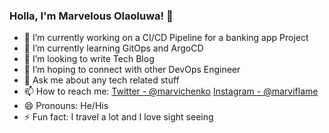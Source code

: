 ### Holla, I'm Marvelous Olaoluwa! 👋

- 🔭 I’m currently working on a CI/CD Pipeline for a banking app Project
- 🌱 I’m currently learning GitOps and ArgoCD
- 👯 I’m looking to write Tech Blog
- 🤔 I’m hoping to connect with other DevOps Engineer
- 💬 Ask me about any tech related stuff
- 📫 How to reach me: [Twitter - @marvichenko](http://twitter.com/marvichenko) [Instagram - @marviflame](http://instagram.com/marviflame)
- 😄 Pronouns: He/His
- ⚡ Fun fact: I travel a lot and I love sight seeing
